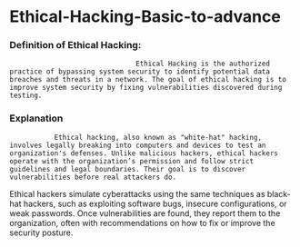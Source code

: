 # Ethical-Hacking-Basic-to-advance

### Definition of Ethical Hacking:
                                   Ethical Hacking is the authorized practice of bypassing system security to identify potential data breaches and threats in a network. The goal of ethical hacking is to improve system security by fixing vulnerabilities discovered during testing.


### Explanation
               Ethical hacking, also known as "white-hat" hacking, involves legally breaking into computers and devices to test an organization's defenses. Unlike malicious hackers, ethical hackers operate with the organization’s permission and follow strict guidelines and legal boundaries. Their goal is to discover vulnerabilities before real attackers do.

Ethical hackers simulate cyberattacks using the same techniques as black-hat hackers, such as exploiting software bugs, insecure configurations, or weak passwords. Once vulnerabilities are found, they report them to the organization, often with recommendations on how to fix or improve the security posture.

